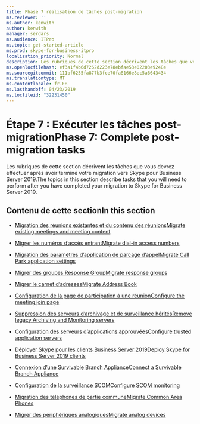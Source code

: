 ```yaml
---
title: Phase 7 réalisation de tâches post-migration
ms.reviewer: ''
ms.author: kenwith
author: kenwith
manager: serdars
ms.audience: ITPro
ms.topic: get-started-article
ms.prod: skype-for-business-itpro
localization_priority: Normal
description: Les rubriques de cette section décrivent les tâches que vous devrez effectuer après avoir terminé votre migration vers Skype pour Business Server 2019.
ms.openlocfilehash: ef3a1f4b6d7262d223e78ebfae53e02203e9248e
ms.sourcegitcommit: 111bf6255fa877b3fce70fa8166e8ec5a6643434
ms.translationtype: MT
ms.contentlocale: fr-FR
ms.lasthandoff: 04/23/2019
ms.locfileid: "32231450"
---
```

# <a name="phase-7-complete-post-migration-tasks"></a><span data-ttu-id="ab27c-103">Étape 7 : Exécuter les tâches post-migration</span><span class="sxs-lookup"><span data-stu-id="ab27c-103">Phase 7: Complete post-migration tasks</span></span>

<span data-ttu-id="ab27c-104">Les rubriques de cette section décrivent les tâches que vous devrez effectuer après avoir terminé votre migration vers Skype pour Business Server 2019.</span><span class="sxs-lookup"><span data-stu-id="ab27c-104">The topics in this section describe tasks that you will need to perform after you have completed your migration to Skype for Business Server 2019.</span></span>
  
## <a name="in-this-section"></a><span data-ttu-id="ab27c-105">Contenu de cette section</span><span class="sxs-lookup"><span data-stu-id="ab27c-105">In this section</span></span>

- [<span data-ttu-id="ab27c-106">Migration des réunions existantes et du contenu des réunions</span><span class="sxs-lookup"><span data-stu-id="ab27c-106">Migrate existing meetings and meeting content</span></span>](migrate-existing-meetings-and-meeting-content.md)
    
- [<span data-ttu-id="ab27c-107">Migrer les numéros d’accès entrant</span><span class="sxs-lookup"><span data-stu-id="ab27c-107">Migrate dial-in access numbers</span></span>](migrate-dial-in-access-numbers.md)
    
- [<span data-ttu-id="ab27c-108">Migration des paramètres d’application de parcage d’appel</span><span class="sxs-lookup"><span data-stu-id="ab27c-108">Migrate Call Park application settings</span></span>](migrate-call-park-application-settings.md)
    
- [<span data-ttu-id="ab27c-109">Migrer des groupes Response Group</span><span class="sxs-lookup"><span data-stu-id="ab27c-109">Migrate response groups</span></span>](migrate-response-groups.md)
    
- [<span data-ttu-id="ab27c-110">Migrer le carnet d’adresses</span><span class="sxs-lookup"><span data-stu-id="ab27c-110">Migrate Address Book</span></span>](migrate-address-book.md)
    
- [<span data-ttu-id="ab27c-111">Configuration de la page de participation à une réunion</span><span class="sxs-lookup"><span data-stu-id="ab27c-111">Configure the meeting join page</span></span>](configure-the-meeting-join-page.md)
    
- [<span data-ttu-id="ab27c-112">Suppression des serveurs d’archivage et de surveillance hérités</span><span class="sxs-lookup"><span data-stu-id="ab27c-112">Remove legacy Archiving and Monitoring servers</span></span>](remove-legacy-archiving-and-monitoring-servers.md)
    
- [<span data-ttu-id="ab27c-113">Configuration des serveurs d’applications approuvées</span><span class="sxs-lookup"><span data-stu-id="ab27c-113">Configure trusted application servers</span></span>](configure-trusted-application-servers.md)
    
- [<span data-ttu-id="ab27c-114">Déployer Skype pour les clients Business Server 2019</span><span class="sxs-lookup"><span data-stu-id="ab27c-114">Deploy Skype for Business Server 2019 clients</span></span>](deploy-clients.md)
    
- [<span data-ttu-id="ab27c-115">Connexion d’une Survivable Branch Appliance</span><span class="sxs-lookup"><span data-stu-id="ab27c-115">Connect a Survivable Branch Appliance</span></span>](connect-a-survivable-branch-appliance.md)
    
- [<span data-ttu-id="ab27c-116">Configuration de la surveillance SCOM</span><span class="sxs-lookup"><span data-stu-id="ab27c-116">Configure SCOM monitoring</span></span>](configure-scom-monitoring.md)
    
- [<span data-ttu-id="ab27c-117">Migration des téléphones de partie commune</span><span class="sxs-lookup"><span data-stu-id="ab27c-117">Migrate Common Area Phones</span></span>](migrate-common-area-phones.md)
    
- [<span data-ttu-id="ab27c-118">Migrer des périphériques analogiques</span><span class="sxs-lookup"><span data-stu-id="ab27c-118">Migrate analog devices</span></span>](migrate-analog-devices.md)
    

